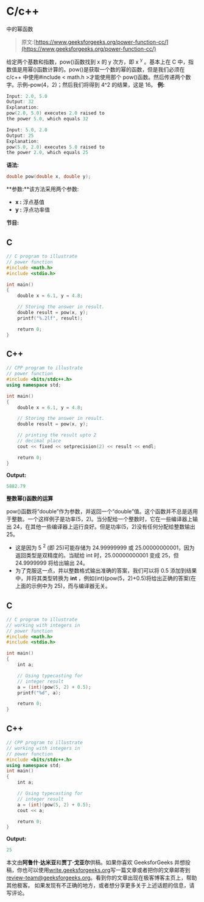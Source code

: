 # C/c++

中的幂函数

> 原文:[https://www.geeksforgeeks.org/power-function-cc/](https://www.geeksforgeeks.org/power-function-cc/)

给定两个基数和指数，pow()函数找到 x 的 y 次方，即 x <sup>y</sup> 。基本上在 C 中，指数值是用幂()函数计算的。pow()是获取一个数的幂的函数，但是我们必须在 c/c++ 中使用#include < math.h >才能使用那个 pow()函数。然后传递两个数字。示例–pow(4，2)；然后我们将得到 4^2 的结果，这是 16。
**例:**

```cpp
Input: 2.0, 5.0
Output: 32
Explanation: 
pow(2.0, 5.0) executes 2.0 raised to
the power 5.0, which equals 32

Input: 5.0, 2.0
Output: 25
Explanation: 
pow(5.0, 2.0) executes 5.0 raised to
the power 2.0, which equals 25
```

**语法:**

```cpp
double pow(double x, double y);
```

**参数:**该方法采用两个参数:

*   **x :** 浮点基值
*   **y :** 浮点功率值

**节目:**

## C

```cpp
// C program to illustrate
// power function
#include <math.h>
#include <stdio.h>

int main()
{
    double x = 6.1, y = 4.8;

    // Storing the answer in result.
    double result = pow(x, y);
    printf("%.2lf", result);

    return 0;
}
```

## C++

```cpp
// CPP program to illustrate
// power function
#include <bits/stdc++.h>
using namespace std;

int main()
{
    double x = 6.1, y = 4.8;

    // Storing the answer in result.
    double result = pow(x, y);

    // printing the result upto 2
    // decimal place
    cout << fixed << setprecision(2) << result << endl;

    return 0;
}
```

**Output:** 

```cpp
5882.79
```

**整数幂()函数的运算**

pow()函数将“double”作为参数，并返回一个“double”值。这个函数并不总是适用于整数。一个这样例子是功率(5，2)。当分配给一个整数时，它在一些编译器上输出 24，在其他一些编译器上运行良好。但是功率(5，2)没有任何分配给整数输出 25。

*   这是因为 5 <sup>2</sup> (即 25)可能存储为 24.99999999 或 25.00000000001，因为返回类型是双精度的。当赋给 int 时，25.00000000001 变成 25，但 24.9999999 将给出输出 24。
*   为了克服这一点，并以整数格式输出准确的答案，我们可以将 0.5 添加到结果中，并将其类型转换为 **int** ，例如(int)(pow(5，2)+0.5)将给出正确的答案(在上面的示例中为 25)，而与编译器无关。

## C

```cpp
// C program to illustrate
// working with integers in
// power function
#include <math.h>
#include <stdio.h>

int main()
{
    int a;

    // Using typecasting for
    // integer result
    a = (int)(pow(5, 2) + 0.5);
    printf("%d", a);

    return 0;
}
```

## C++

```cpp
// CPP program to illustrate
// working with integers in
// power function
#include <bits/stdc++.h>
using namespace std;
int main()
{
    int a;

    // Using typecasting for
    // integer result
    a = (int)(pow(5, 2) + 0.5);
    cout << a;

    return 0;
}
```

**Output:** 

```cpp
25
```

本文由**阿鲁什·达米亚**和**贾丁·戈亚尔**供稿。如果你喜欢 GeeksforGeeks 并想投稿，你也可以使用[write.geeksforgeeks.org](https://write.geeksforgeeks.org)写一篇文章或者把你的文章邮寄到 review-team@geeksforgeeks.org。看到你的文章出现在极客博客主页上，帮助其他极客。
如果发现有不正确的地方，或者想分享更多关于上述话题的信息，请写评论。
